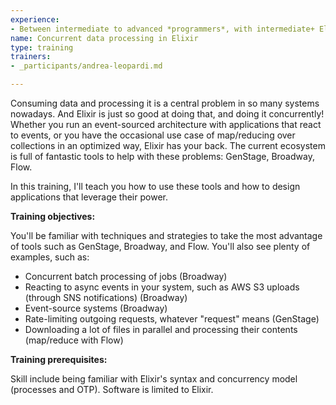 ```yaml
---
experience:
- Between intermediate to advanced *programmers*, with intermediate+ Elixir experience
name: Concurrent data processing in Elixir
type: training
trainers:
- _participants/andrea-leopardi.md

---
```

Consuming data and processing it is a central problem in so many systems nowadays. And Elixir is just so good at doing that, and doing it concurrently! Whether you run an event-sourced architecture with applications that react to events, or you have the occasional use case of map/reducing over collections in an optimized way, Elixir has your back. The current ecosystem is full of fantastic tools to help with these problems: GenStage, Broadway, Flow.  
  
In this training, I'll teach you how to use these tools and how to design applications that leverage their power.

**Training objectives:**

You'll be familiar with techniques and strategies to take the most advantage of tools such as GenStage, Broadway, and Flow. You'll also see plenty of examples, such as:

* Concurrent batch processing of jobs (Broadway)
* Reacting to async events in your system, such as AWS S3 uploads (through SNS notifications) (Broadway)
* Event-source systems (Broadway)
* Rate-limiting outgoing requests, whatever "request" means (GenStage)
* Downloading a lot of files in parallel and processing their contents (map/reduce with Flow)

**Training prerequisites:**

Skill include being familiar with Elixir's syntax and concurrency model (processes and OTP). Software is limited to Elixir.